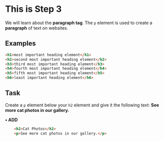 # This is Step 3

We will learn about the **paragraph tag**. The ``p`` element is used to create a **paragraph** of text on websites.

## Examples

```HTML
<h1>most important heading element</h1>
<h2>second most important heading element</h2>
<h3>third most important heading element</h3>
<h4>fourth most important heading element</h4>
<h5>fifth most important heading element</h5>
<h6>least important heading element</h6>
```

## Task

 Create a ``p`` element below your ``h2`` element and give it the following text: **See more cat photos in our gallery.**

**• ADD**

```HTML
    <h2>Cat Photos</h2>
    <p>See more cat photos in our gallery.</p>
```
